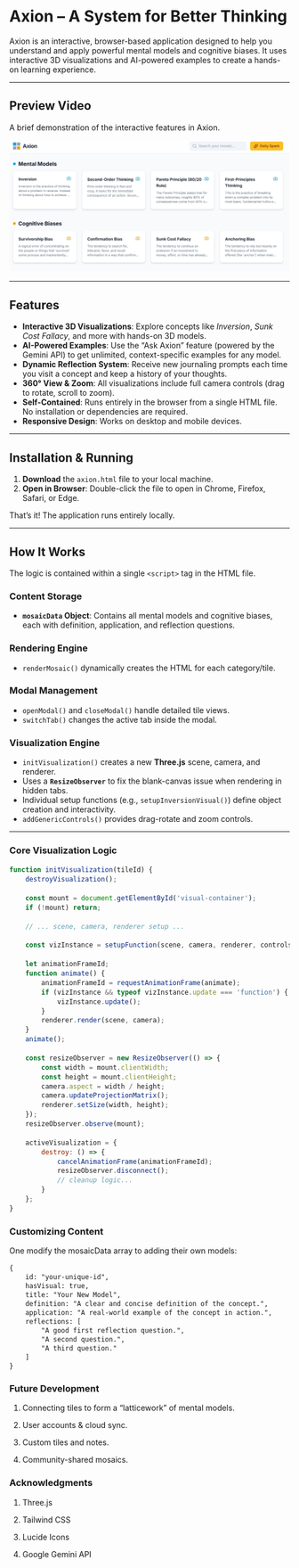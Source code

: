 # Axion – A System for Better Thinking

Axion is an interactive, browser-based application designed to help you understand and apply powerful mental models and cognitive biases. It uses interactive 3D visualizations and AI-powered examples to create a hands-on learning experience.

---

## Preview Video
A brief demonstration of the interactive features in Axion.

[![Watch the Preview Video](https://github.com/Awasthi577/Mental-Model-Vizualiser/blob/Assets/Axion_Image.jpg?raw=true)](https://drive.google.com/file/d/1kAx4vTDKnkxprU3JUIylP7abMbOaCZOJ/view?usp=sharing)


---

## Features

- **Interactive 3D Visualizations**: Explore concepts like *Inversion*, *Sunk Cost Fallacy*, and more with hands-on 3D models.  
- **AI-Powered Examples**: Use the “Ask Axion” feature (powered by the Gemini API) to get unlimited, context-specific examples for any model.  
- **Dynamic Reflection System**: Receive new journaling prompts each time you visit a concept and keep a history of your thoughts.  
- **360° View & Zoom**: All visualizations include full camera controls (drag to rotate, scroll to zoom).  
- **Self-Contained**: Runs entirely in the browser from a single HTML file. No installation or dependencies are required.  
- **Responsive Design**: Works on desktop and mobile devices.

---

## Installation & Running

1. **Download** the `axion.html` file to your local machine.  
2. **Open in Browser**: Double-click the file to open in Chrome, Firefox, Safari, or Edge.  

That’s it! The application runs entirely locally.

---

## How It Works

The logic is contained within a single `<script>` tag in the HTML file.

### Content Storage
- **`mosaicData` Object**: Contains all mental models and cognitive biases, each with definition, application, and reflection questions.

### Rendering Engine
- `renderMosaic()` dynamically creates the HTML for each category/tile.

### Modal Management
- `openModal()` and `closeModal()` handle detailed tile views.  
- `switchTab()` changes the active tab inside the modal.

### Visualization Engine
- `initVisualization()` creates a new **Three.js** scene, camera, and renderer.  
- Uses a **`ResizeObserver`** to fix the blank-canvas issue when rendering in hidden tabs.  
- Individual setup functions (e.g., `setupInversionVisual()`) define object creation and interactivity.  
- `addGenericControls()` provides drag-rotate and zoom controls.

---

### Core Visualization Logic

```javascript
function initVisualization(tileId) {
    destroyVisualization(); 
    
    const mount = document.getElementById('visual-container');
    if (!mount) return;

    // ... scene, camera, renderer setup ...

    const vizInstance = setupFunction(scene, camera, renderer, controlsContainer, mount);

    let animationFrameId;
    function animate() {
        animationFrameId = requestAnimationFrame(animate);
        if (vizInstance && typeof vizInstance.update === 'function') {
            vizInstance.update();
        }
        renderer.render(scene, camera);
    }
    animate();

    const resizeObserver = new ResizeObserver(() => {
        const width = mount.clientWidth;
        const height = mount.clientHeight;
        camera.aspect = width / height;
        camera.updateProjectionMatrix();
        renderer.setSize(width, height);
    });
    resizeObserver.observe(mount);

    activeVisualization = {
        destroy: () => {
            cancelAnimationFrame(animationFrameId);
            resizeObserver.disconnect();
            // cleanup logic...
        }
    };
}
```

### Customizing Content

One modify the mosaicData array to adding their own models:

```
{
    id: "your-unique-id",
    hasVisual: true,
    title: "Your New Model",
    definition: "A clear and concise definition of the concept.",
    application: "A real-world example of the concept in action.",
    reflections: [
        "A good first reflection question.",
        "A second question.",
        "A third question."
    ]
}
```

### Future Development

1. Connecting tiles to form a “latticework” of mental models.

2. User accounts & cloud sync.

3. Custom tiles and notes.

4. Community-shared mosaics.

### Acknowledgments

1. Three.js

2. Tailwind CSS

3. Lucide Icons

4. Google Gemini API


